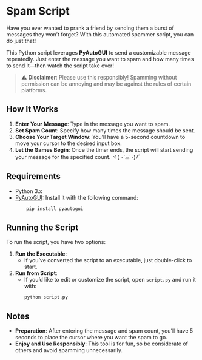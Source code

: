 # Spam Script

Have you ever wanted to prank a friend by sending them a burst of messages they won’t forget? With this automated spammer script, you can do just that!

This Python script leverages **PyAutoGUI** to send a customizable message repeatedly. Just enter the message you want to spam and how many times to send it—then watch the script take over!

> ⚠️ **Disclaimer**: Please use this responsibly! Spamming without permission can be annoying and may be against the rules of certain platforms.

## How It Works
1. **Enter Your Message**: Type in the message you want to spam.
2. **Set Spam Count**: Specify how many times the message should be sent.
3. **Choose Your Target Window**: You’ll have a 5-second countdown to move your cursor to the desired input box.
4. **Let the Games Begin**: Once the timer ends, the script will start sending your message for the specified count. ヾ( ･`⌓´･)ﾉﾞ
## Requirements
- Python 3.x
- [PyAutoGUI](https://pyautogui.readthedocs.io/): Install it  with the following command:
    ```bash
        pip install pyautogui
## Running the Script
To run the script, you have two options:

1. **Run the Executable**:
   - If you’ve converted the script to an executable, just double-click to start.
2. **Run from Script**:
   - If you’d like to edit or customize the script, open `script.py` and run it with:
     ```bash
     python script.py
     ```
## Notes
- **Preparation**: After entering the message and spam count, you’ll have 5 seconds to place the cursor where you want the spam to go.
- **Enjoy and Use Responsibly**: This tool is for fun, so be considerate of others and avoid spamming unnecessarily.